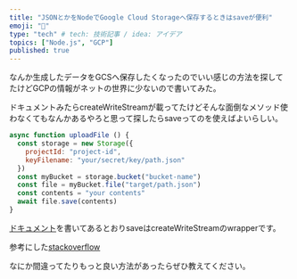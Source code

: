 ```yaml
---
title: "JSONとかをNodeでGoogle Cloud Storageへ保存するときはsaveが便利"
emoji: "🦔"
type: "tech" # tech: 技術記事 / idea: アイデア
topics: ["Node.js", "GCP"]
published: true
---
```


なんか生成したデータをGCSへ保存したくなったのでいい感じの方法を探してたけどGCPの情報がネットの世界に少ないので書いてみた。

ドキュメントみたらcreateWriteStreamが載ってたけどそんな面倒なメソッド使わなくてもなんかあるやろと思って探したらsaveってのを使えばよいらしい。

```jsx
async function uploadFile () {
  const storage = new Storage({
    projectId: "project-id",
    keyFilename: "your/secret/key/path.json"
  })
  const myBucket = storage.bucket("bucket-name")
  const file = myBucket.file("target/path.json")
  const contents = "your contents"
  await file.save(contents)
}
```

[ドキュメント](https://googleapis.dev/nodejs/storage/latest/File.html#save)を書いてあるとおりsaveはcreateWriteStreamのwrapperです。

参考にした[stackoverflow](https://stackoverflow.com/questions/42879012/how-do-i-upload-a-base64-encoded-image-string-directly-to-a-google-cloud-stora)

なにか間違ってたりもっと良い方法があったらぜひ教えてください。